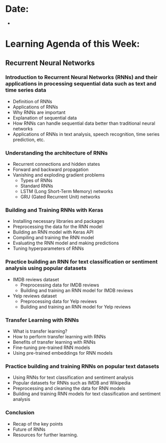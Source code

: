 # Date:
- 

# Learning Agenda of this Week:

## Recurrent Neural Networks

### Introduction to Recurrent Neural Networks (RNNs) and their applications in processing sequential data such as text and time series data
- Definition of RNNs
- Applications of RNNs
- Why RNNs are important
- Explanation of sequential data
- How RNNs can handle sequential data better than traditional neural networks
- Applications of RNNs in text analysis, speech recognition, time series prediction, etc.


### Understanding the architecture of RNNs
- Recurrent connections and hidden states
- Forward and backward propagation
- Vanishing and exploding gradient problems
    - Types of RNNs
    - Standard RNNs
    - LSTM (Long Short-Term Memory) networks
    - GRU (Gated Recurrent Unit) networks

### Building and Training RNNs with Keras
- Installing necessary libraries and packages
- Preprocessing the data for the RNN model
- Building an RNN model with Keras API
- Compiling and training the RNN model
- Evaluating the RNN model and making predictions
- Tuning hyperparameters of RNNs

### Practice building an RNN for text classification or sentiment analysis using popular datasets
- IMDB reviews dataset
    - Preprocessing data for IMDB reviews
    - Building and training an RNN model for IMDB reviews
- Yelp reviews dataset
    - Preprocessing data for Yelp reviews
    - Building and training an RNN model for Yelp reviews

### Transfer Learning with RNNs
- What is transfer learning?
- How to perform transfer learning with RNNs
- Benefits of transfer learning with RNNs
- Fine-tuning pre-trained RNN models
- Using pre-trained embeddings for RNN models


###  Practice building and training RNNs on popular text datasets
- Using RNNs for text classification and sentiment analysis
- Popular datasets for RNNs such as IMDB and Wikipedia
- Preprocessing and cleaning the data for RNN models
- Building and training RNN models for text classification and sentiment analysis

### Conclusion
- Recap of the key points
- Future of RNNs
- Resources for further learning.

